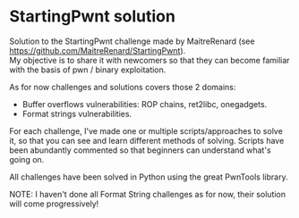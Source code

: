 # StartingPwnt solution
Solution to the StartingPwnt challenge made by MaitreRenard (see https://github.com/MaitreRenard/StartingPwnt). \
My objective is to share it with newcomers so that they can become familiar with the basis of pwn / binary exploitation.

As for now challenges and solutions covers those 2 domains:
- Buffer overflows vulnerabilities: ROP chains, ret2libc, onegadgets.
- Format strings vulnerabilities.

For each challenge, I've made one or multiple scripts/approaches to solve it, so that you can see and learn different methods of solving.
Scripts have been abundantly commented so that beginners can understand what's going on.

All challenges have been solved in Python using the great PwnTools library.

NOTE: I haven't done all Format String challenges as for now, their solution will come progressively!
